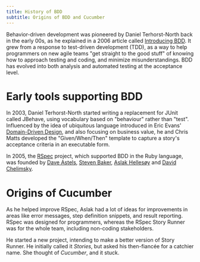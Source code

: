 ```yaml
---
title: History of BDD
subtitle: Origins of BDD and Cucumber
---
```


Behavior-driven development was pioneered by Daniel Terhorst-North back in the early 00s, as he explained in a 2006 article called [Introducing BDD](http://dannorth.net/introducing-bdd/). It grew from a response to test-driven development (TDD), as a way to help programmers on new agile teams "get straight to the good stuff" of knowing how to approach testing and coding, and minimize misunderstandings. BDD has evolved into both analysis and automated testing at the acceptance level.

# Early tools supporting BDD

In 2003, Daniel Terhorst-North started writing a replacement for JUnit called JBehave, using vocabulary based on "behaviour" rather than "test". Influenced by the idea of ubiquitous language introduced in Eric Evans' [Domain-Driven Design](https://domainlanguage.com/ddd/), and also focusing on business value, he and Chris Matts developed the "Given/When/Then" template to capture a story's acceptance criteria in an executable form. 

In 2005, the [RSpec](https://rspec.info/) project, which supported BDD in the Ruby language, was founded by [Dave Astels](http://daveastels.com/), [Steven Baker](https://stevenrbaker.com/), [Aslak Hellesøy](https://twitter.com/aslak_hellesoy) and [David Chelimsky](https://twitter.com/dchelimsky). 

# Origins of Cucumber

As he helped improve RSpec, Aslak had a lot of ideas for improvements in areas like error messages, step definition snippets, and result reporting. RSpec was designed for programmers, whereas the RSpec Story Runner was for the whole team, including non-coding stakeholders. 

He started a new project, intending to make a better version of Story Runner. He initially called it _Stories_, but asked his then-fiancée for a catchier name. She thought of _Cucumber_, and it stuck.
